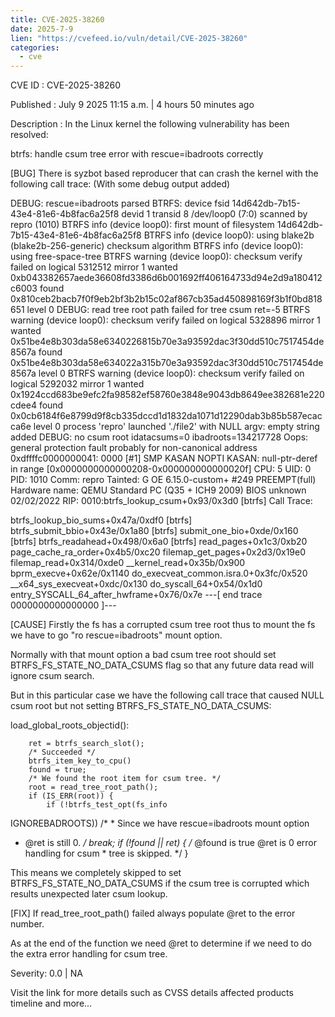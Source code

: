 ```yaml
--- 
title: CVE-2025-38260
date: 2025-7-9
lien: "https://cvefeed.io/vuln/detail/CVE-2025-38260"
categories:
  - cve
---
```


CVE ID : CVE-2025-38260

Published :  July 9
2025
11:15 a.m. | 4 hours
50 minutes ago

Description : In the Linux kernel
the following vulnerability has been resolved:

btrfs: handle csum tree error with rescue=ibadroots correctly

[BUG]
There is syzbot based reproducer that can crash the kernel
with the
following call trace: (With some debug output added)

 DEBUG: rescue=ibadroots parsed
 BTRFS: device fsid 14d642db-7b15-43e4-81e6-4b8fac6a25f8 devid 1 transid 8 /dev/loop0 (7:0) scanned by repro (1010)
 BTRFS info (device loop0): first mount of filesystem 14d642db-7b15-43e4-81e6-4b8fac6a25f8
 BTRFS info (device loop0): using blake2b (blake2b-256-generic) checksum algorithm
 BTRFS info (device loop0): using free-space-tree
 BTRFS warning (device loop0): checksum verify failed on logical 5312512 mirror 1 wanted 0xb043382657aede36608fd3386d6b001692ff406164733d94e2d9a180412c6003 found 0x810ceb2bacb7f0f9eb2bf3b2b15c02af867cb35ad450898169f3b1f0bd818651 level 0
 DEBUG: read tree root path failed for tree csum
ret=-5
 BTRFS warning (device loop0): checksum verify failed on logical 5328896 mirror 1 wanted 0x51be4e8b303da58e6340226815b70e3a93592dac3f30dd510c7517454de8567a found 0x51be4e8b303da58e634022a315b70e3a93592dac3f30dd510c7517454de8567a level 0
 BTRFS warning (device loop0): checksum verify failed on logical 5292032 mirror 1 wanted 0x1924ccd683be9efc2fa98582ef58760e3848e9043db8649ee382681e220cdee4 found 0x0cb6184f6e8799d9f8cb335dccd1d1832da1071d12290dab3b85b587ecacca6e level 0
 process 'repro' launched './file2' with NULL argv: empty string added
 DEBUG: no csum root
idatacsums=0 ibadroots=134217728
 Oops: general protection fault
probably for non-canonical address 0xdffffc0000000041: 0000 [#1] SMP KASAN NOPTI
 KASAN: null-ptr-deref in range [0x0000000000000208-0x000000000000020f]
 CPU: 5 UID: 0 PID: 1010 Comm: repro Tainted: G           OE       6.15.0-custom+ #249 PREEMPT(full)
 Hardware name: QEMU Standard PC (Q35 + ICH9
2009)
BIOS unknown 02/02/2022
 RIP: 0010:btrfs_lookup_csum+0x93/0x3d0 [btrfs]
 Call Trace:
  
  btrfs_lookup_bio_sums+0x47a/0xdf0 [btrfs]
  btrfs_submit_bbio+0x43e/0x1a80 [btrfs]
  submit_one_bio+0xde/0x160 [btrfs]
  btrfs_readahead+0x498/0x6a0 [btrfs]
  read_pages+0x1c3/0xb20
  page_cache_ra_order+0x4b5/0xc20
  filemap_get_pages+0x2d3/0x19e0
  filemap_read+0x314/0xde0
  __kernel_read+0x35b/0x900
  bprm_execve+0x62e/0x1140
  do_execveat_common.isra.0+0x3fc/0x520
  __x64_sys_execveat+0xdc/0x130
  do_syscall_64+0x54/0x1d0
  entry_SYSCALL_64_after_hwframe+0x76/0x7e
 ---[ end trace 0000000000000000 ]---

[CAUSE]
Firstly the fs has a corrupted csum tree root
thus to mount the fs we
have to go "ro
rescue=ibadroots" mount option.

Normally with that mount option
a bad csum tree root should set
BTRFS_FS_STATE_NO_DATA_CSUMS flag
so that any future data read will
ignore csum search.

But in this particular case
we have the following call trace that
caused NULL csum root
but not setting BTRFS_FS_STATE_NO_DATA_CSUMS:

load_global_roots_objectid():

		ret = btrfs_search_slot();
		/* Succeeded */
		btrfs_item_key_to_cpu()
		found = true;
		/* We found the root item for csum tree. */
		root = read_tree_root_path();
		if (IS_ERR(root)) {
			if (!btrfs_test_opt(fs_info
IGNOREBADROOTS))
			/*
			 * Since we have rescue=ibadroots mount option
* @ret is still 0.
			 */
			break;
	if (!found || ret) {
		/* @found is true
@ret is 0
error handling for csum
		 * tree is skipped.
		 */
	}

This means we completely skipped to set BTRFS_FS_STATE_NO_DATA_CSUMS if
the csum tree is corrupted
which results unexpected later csum lookup.

[FIX]
If read_tree_root_path() failed
always populate @ret to the error
number.

As at the end of the function
we need @ret to determine if we need to
do the extra error handling for csum tree.

Severity: 0.0 | NA

Visit the link for more details
such as CVSS details
affected products
timeline
and more...
